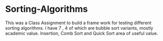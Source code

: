 # Sorting-Algorithms

This was a Class Assignment to build a frame work for testing different sorting algorithms. I have 7 , 4 of which are bubble sort variants, mostly academic value. Insertion, Comb Sort and Quick Sort area of useful value. 

